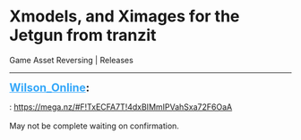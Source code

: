 # Xmodels, and Ximages for the Jetgun from tranzit
Game Asset Reversing | Releases

---
<strong style="font-size: 1.4em;"><span style="text-decoration: underline;text-decoration-color: #34a7f9;"><span style="color:#34a7f9;">Wilson_Online</span></span>:</strong>

<p>: <a href="https://mega.nz/#F!TxECFA7T!4dxBIMmIPVahSxa72F6OaA">https://mega.nz/#F!TxECFA7T!4dxBIMmIPVahSxa72F6OaA</a> <br /><br />May not be complete waiting on confirmation.</p>
